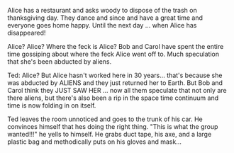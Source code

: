 Alice has a restaurant and asks woody to dispose of the trash on thanksgiving day. They dance and since and have a great time and everyone goes home happy. Until the next day ... when Alice has disappeared!

Alice? Alice? Where the feck is Alice?  Bob and Carol have spent the entire time gossiping about where the feck Alice went off to. Much speculation that she's been abducted by aliens.

Ted: Alice? But Alice hasn't worked here in 30 years... that's because she was abducted by ALIENS and they just returned her to Earth.  But Bob and Carol think they JUST SAW HER ... now all them speculate that not only are there aliens, but there's also been a rip in the space time continuum and time is now folding in on itself.

Ted leaves the room unnoticed and goes to the trunk of his car.  He convinces himself
that hes doing the right thing.  "This is what the group wanted!!!" he yells to himself.  He
grabs duct tape, his axe, and a large plastic bag and methodically puts on his gloves and mask...
